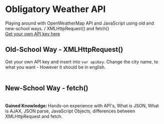 # Obligatory Weather API
Playing around with OpenWeatherMap API and JavaScript using old and new-school ways. / XMLHttpRequest() and fetch()<br/>
<a href="https://openweathermap.org/appid" target="_blank">Get your own API key here</a> <br/>

<h2>Old-School Way - XMLHttpRequest()</h2>
Get your own API key and insert into <code>var apiKey</code>. Change the city name, to what you want - However it should be in english.<br/>
<br/>

<h2>New-School Way - fetch()</h2>

<br/>
<b>Gained Knowledge: </b> Hands-on experience with API's, What is JSON, What is AJAX, JSON parse, JavaScript Objects, differences between XMLHttpRequest and fetch.  
